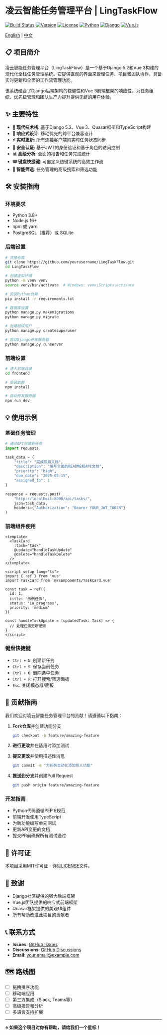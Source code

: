 # 凌云智能任务管理平台 | LingTaskFlow

[![Build Status](https://img.shields.io/badge/build-passing-brightgreen.svg)](https://github.com/yourusername/LingTaskFlow)
[![Version](https://img.shields.io/badge/version-1.0.0-blue.svg)](https://github.com/yourusername/LingTaskFlow/releases)
[![License](https://img.shields.io/badge/license-MIT-green.svg)](LICENSE)
[![Python](https://img.shields.io/badge/python-3.8+-blue.svg)](https://www.python.org/)
[![Django](https://img.shields.io/badge/django-5.2-green.svg)](https://www.djangoproject.com/)
[![Vue.js](https://img.shields.io/badge/vue.js-3.0-green.svg)](https://vuejs.org/)

[English](README_EN.md) | [中文](README.md)

## 📋 项目简介

凌云智能任务管理平台（LingTaskFlow）是一个基于Django 5.2和Vue 3构建的现代化全栈任务管理系统。它提供直观的界面来管理任务、项目和团队协作，具备实时更新和全面的工作流管理功能。

该系统结合了Django后端架构的稳健性和Vue 3前端框架的响应性，为任务组织、优先级管理和团队生产力提升提供无缝的用户体验。

## ✨ 主要特性

- **🚀 现代技术栈**: 基于Django 5.2、Vue 3、Quasar框架和TypeScript构建
- **📱 响应式设计**: 移动优先的跨平台兼容设计
- **⚡ 实时更新**: 所有连接客户端的实时任务状态同步
- **🔐 安全认证**: 基于JWT的身份验证和基于角色的访问控制
- **📊 高级分析**: 全面的报告和任务完成统计
- **⌨️ 键盘快捷键**: 可自定义热键系统的高效工作流
- **🎯 智能筛选**: 任务管理的高级搜索和筛选功能

## 🛠️ 安装指南

### 环境要求

- Python 3.8+
- Node.js 16+
- npm 或 yarn
- PostgreSQL（推荐）或 SQLite

### 后端设置

```bash
# 克隆仓库
git clone https://github.com/yourusername/LingTaskFlow.git
cd LingTaskFlow

# 创建虚拟环境
python -m venv venv
source venv/bin/activate  # Windows: venv\Scripts\activate

# 安装Python依赖
pip install -r requirements.txt

# 数据库设置
python manage.py makemigrations
python manage.py migrate

# 创建超级用户
python manage.py createsuperuser

# 启动Django开发服务器
python manage.py runserver
```

### 前端设置

```bash
# 进入前端目录
cd frontend

# 安装依赖
npm install

# 启动开发服务器
npm run dev
```

## 💡 使用示例

### 基础任务管理

```python
# 通过API创建新任务
import requests

task_data = {
    "title": "完成项目文档",
    "description": "编写全面的README和API文档",
    "priority": "high",
    "due_date": "2025-08-15",
    "assigned_to": 1
}

response = requests.post(
    "http://localhost:8000/api/tasks/",
    json=task_data,
    headers={"Authorization": "Bearer YOUR_JWT_TOKEN"}
)
```

### 前端组件使用

```vue
<template>
  <TaskCard 
    :task="task" 
    @update="handleTaskUpdate"
    @delete="handleTaskDelete"
  />
</template>

<script setup lang="ts">
import { ref } from 'vue'
import TaskCard from '@/components/TaskCard.vue'

const task = ref({
  id: 1,
  title: '示例任务',
  status: 'in_progress',
  priority: 'medium'
})

const handleTaskUpdate = (updatedTask: Task) => {
  // 处理任务更新逻辑
}
</script>
```

### 键盘快捷键

- `Ctrl + N`: 创建新任务
- `Ctrl + S`: 保存当前任务
- `Ctrl + D`: 删除选中任务
- `Ctrl + F`: 打开搜索/筛选面板
- `Esc`: 关闭模态框/面板

## 🤝 贡献指南

我们欢迎对凌云智能任务管理平台的贡献！请遵循以下指南：

1. **Fork仓库**并创建功能分支
   ```bash
   git checkout -b feature/amazing-feature
   ```

2. **进行更改**并在适用时添加测试

3. **提交更改**并使用描述性消息
   ```bash
   git commit -m "为任务自动化添加惊人功能"
   ```

4. **推送到分支**并创建Pull Request
   ```bash
   git push origin feature/amazing-feature
   ```

### 开发指南

- Python代码遵循PEP 8规范
- 前端开发使用TypeScript
- 为新功能编写单元测试
- 更新API变更的文档
- 提交PR前确保所有测试通过

## 📄 许可证

本项目采用MIT许可证 - 详见[LICENSE](LICENSE)文件。

## 🙏 致谢

- Django社区提供的强大后端框架
- Vue.js团队提供的响应式前端框架
- Quasar框架提供的美观UI组件
- 所有帮助改进此项目的贡献者

## 📞 联系方式

- **Issues**: [GitHub Issues](https://github.com/yourusername/LingTaskFlow/issues)
- **Discussions**: [GitHub Discussions](https://github.com/yourusername/LingTaskFlow/discussions)
- **Email**: your.email@example.com

## 🗺️ 路线图

- [ ] 拖拽排序功能
- [ ] 移动端应用
- [ ] 第三方集成（Slack, Teams等）
- [ ] 高级报告和分析
- [ ] 多语言支持扩展

---

**⭐ 如果这个项目对你有帮助，请给我们一个星标！**